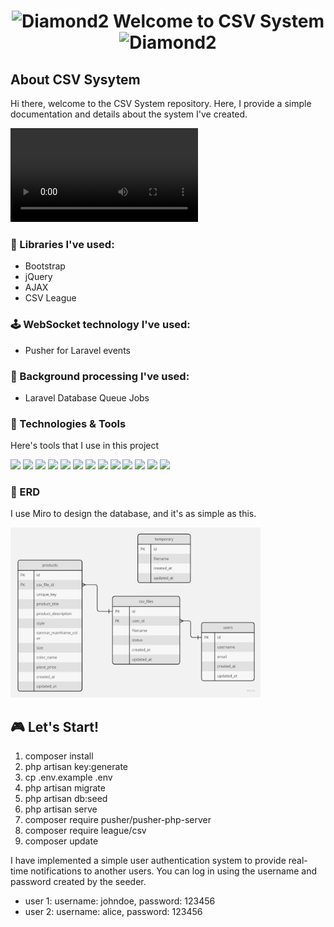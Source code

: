 # <p align="center"> <img src="https://cdn3.emoji.gg/emojis/3493-diamond2.gif" width="40px" height="40px" alt="Diamond2"> Welcome to CSV System <img src="https://cdn3.emoji.gg/emojis/3493-diamond2.gif" width="40px" height="40px" alt="Diamond2"> </p>

## About CSV Sysytem
Hi there, welcome to the CSV System repository. Here, I provide a simple documentation and details about the system I've created.

<video src="https://user-images.githubusercontent.com/92117047/276187203-9e21b901-fec3-42e0-b7fb-0988c484abd1.mp4"></video>

### 📖 Libraries I've used:
- Bootstrap
- jQuery
- AJAX
- CSV League

### 🕹️ WebSocket technology I've used:
- Pusher for Laravel events

### 🎡 Background processing I've used:
- Laravel Database Queue Jobs

### 🔧 Technologies & Tools
Here's tools that I use in this project

![](https://img.shields.io/badge/Framework-Laravel-informational?style=flat&logo=laravel&logoColor=white&color=yellowgreen)
![](https://img.shields.io/badge/Framework-Bootstrap-informational?style=flat&logo=bootstrap&logoColor=white&color=yellowgreen)
![](https://img.shields.io/badge/Code-PHP-informational?style=flat&logo=php&logoColor=white&color=blue)
![](https://img.shields.io/badge/Code-JavaScript-informational?style=flat&logo=javascript&logoColor=white&color=blue)
![](https://img.shields.io/badge/Code-CSS-informational?style=flat&logo=css3&logoColor=white&color=blue)
![](https://img.shields.io/badge/Code-HTML-informational?style=flat&logo=html5&logoColor=white&color=blue)
![](https://img.shields.io/badge/Library-JQuery-informational?style=flat&logo=jquery&logoColor=white&color=blueviolet)
![](https://img.shields.io/badge/Library-Datatables-informational?style=flat&logo=datatables&logoColor=white&color=blueviolet)
![](https://img.shields.io/badge/Tools-VSCode-informational?style=flat&logo=visualstudiocode&logoColor=white&color=important)
![](https://img.shields.io/badge/Tools-Miro-informational?style=flat&logo=miro&logoColor=white&color=important)
![](https://img.shields.io/badge/Tools-GitHub-informational?style=flat&logo=github&logoColor=white&color=important)
![](https://img.shields.io/badge/Database-MySQL-informational?style=flat&logo=mysql&logoColor=white&color=yellow)
![](https://img.shields.io/badge/Methodology-Iterative_Incremental-informational?style=flat&logo=datatables&logoColor=white&color=success)

### 📁 ERD
I use Miro to design the database, and it's as simple as this.

<img src="_document/db_csvsystem.jpg" width="400px" alt="Diamond2">

## 🎮 Let's Start!
1. composer install
2. php artisan key:generate
3. cp .env.example .env
4. php artisan migrate
5. php artisan db:seed
6. php artisan serve
7. composer require pusher/pusher-php-server
8. composer require league/csv
9. composer update

I have implemented a simple user authentication system to provide real-time notifications to another users. You can log in using the username and password created by the seeder.

- user 1: username: johndoe, password: 123456
- user 2: username: alice, password: 123456